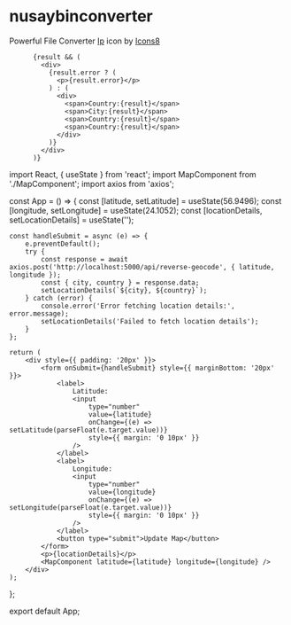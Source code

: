 # nusaybinconverter
Powerful File Converter
<a target="_blank" href="https://icons8.com/icon/DDOYLvHR9tmm/web-address">Ip</a> icon by <a target="_blank" href="https://icons8.com">Icons8</a>


          {result && (
            <div>
              {result.error ? (
                <p>{result.error}</p>
              ) : (
                <div>
                  <span>Country:{result}</span>
                  <span>City:{result}</span>
                  <span>Country:{result}</span>
                  <span>Country:{result}</span>
                </div>
              )}
            </div>
          )}



import React, { useState } from 'react';
import MapComponent from './MapComponent';
import axios from 'axios';

const App = () => {
    const [latitude, setLatitude] = useState(56.9496);
    const [longitude, setLongitude] = useState(24.1052);
    const [locationDetails, setLocationDetails] = useState('');

    const handleSubmit = async (e) => {
        e.preventDefault();
        try {
            const response = await axios.post('http://localhost:5000/api/reverse-geocode', { latitude, longitude });
            const { city, country } = response.data;
            setLocationDetails(`${city}, ${country}`);
        } catch (error) {
            console.error('Error fetching location details:', error.message);
            setLocationDetails('Failed to fetch location details');
        }
    };

    return (
        <div style={{ padding: '20px' }}>
            <form onSubmit={handleSubmit} style={{ marginBottom: '20px' }}>
                <label>
                    Latitude:
                    <input
                        type="number"
                        value={latitude}
                        onChange={(e) => setLatitude(parseFloat(e.target.value))}
                        style={{ margin: '0 10px' }}
                    />
                </label>
                <label>
                    Longitude:
                    <input
                        type="number"
                        value={longitude}
                        onChange={(e) => setLongitude(parseFloat(e.target.value))}
                        style={{ margin: '0 10px' }}
                    />
                </label>
                <button type="submit">Update Map</button>
            </form>
            <p>{locationDetails}</p>
            <MapComponent latitude={latitude} longitude={longitude} />
        </div>
    );
};

export default App;







